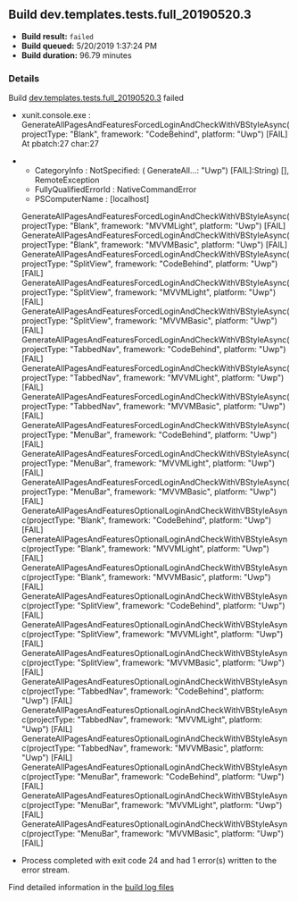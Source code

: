 ## Build dev.templates.tests.full_20190520.3
- **Build result:** `failed`
- **Build queued:** 5/20/2019 1:37:24 PM
- **Build duration:** 96.79 minutes
### Details
Build [dev.templates.tests.full_20190520.3](https://winappstudio.visualstudio.com/web/build.aspx?pcguid=a4ef43be-68ce-4195-a619-079b4d9834c2&builduri=vstfs%3a%2f%2f%2fBuild%2fBuild%2f28013) failed

+ xunit.console.exe :     GenerateAllPagesAndFeaturesForcedLoginAndCheckWithVBStyleAsync(projectType: "Blank", 
framework: "CodeBehind", platform: "Uwp") [FAIL]
At pbatch:27 char:27
+ 
    + CategoryInfo          : NotSpecified: (    GenerateAll...: "Uwp") [FAIL]:String) [], RemoteException
    + FullyQualifiedErrorId : NativeCommandError
    + PSComputerName        : [localhost]
 
    GenerateAllPagesAndFeaturesForcedLoginAndCheckWithVBStyleAsync(projectType: "Blank", framework: "MVVMLight", 
platform: "Uwp") [FAIL]
    GenerateAllPagesAndFeaturesForcedLoginAndCheckWithVBStyleAsync(projectType: "Blank", framework: "MVVMBasic", 
platform: "Uwp") [FAIL]
    GenerateAllPagesAndFeaturesForcedLoginAndCheckWithVBStyleAsync(projectType: "SplitView", framework: "CodeBehind", 
platform: "Uwp") [FAIL]
    GenerateAllPagesAndFeaturesForcedLoginAndCheckWithVBStyleAsync(projectType: "SplitView", framework: "MVVMLight", 
platform: "Uwp") [FAIL]
    GenerateAllPagesAndFeaturesForcedLoginAndCheckWithVBStyleAsync(projectType: "SplitView", framework: "MVVMBasic", 
platform: "Uwp") [FAIL]
    GenerateAllPagesAndFeaturesForcedLoginAndCheckWithVBStyleAsync(projectType: "TabbedNav", framework: "CodeBehind", 
platform: "Uwp") [FAIL]
    GenerateAllPagesAndFeaturesForcedLoginAndCheckWithVBStyleAsync(projectType: "TabbedNav", framework: "MVVMLight", 
platform: "Uwp") [FAIL]
    GenerateAllPagesAndFeaturesForcedLoginAndCheckWithVBStyleAsync(projectType: "TabbedNav", framework: "MVVMBasic", 
platform: "Uwp") [FAIL]
    GenerateAllPagesAndFeaturesForcedLoginAndCheckWithVBStyleAsync(projectType: "MenuBar", framework: "CodeBehind", 
platform: "Uwp") [FAIL]
    GenerateAllPagesAndFeaturesForcedLoginAndCheckWithVBStyleAsync(projectType: "MenuBar", framework: "MVVMLight", 
platform: "Uwp") [FAIL]
    GenerateAllPagesAndFeaturesForcedLoginAndCheckWithVBStyleAsync(projectType: "MenuBar", framework: "MVVMBasic", 
platform: "Uwp") [FAIL]
    GenerateAllPagesAndFeaturesOptionalLoginAndCheckWithVBStyleAsync(projectType: "Blank", framework: "CodeBehind", 
platform: "Uwp") [FAIL]
    GenerateAllPagesAndFeaturesOptionalLoginAndCheckWithVBStyleAsync(projectType: "Blank", framework: "MVVMLight", 
platform: "Uwp") [FAIL]
    GenerateAllPagesAndFeaturesOptionalLoginAndCheckWithVBStyleAsync(projectType: "Blank", framework: "MVVMBasic", 
platform: "Uwp") [FAIL]
    GenerateAllPagesAndFeaturesOptionalLoginAndCheckWithVBStyleAsync(projectType: "SplitView", framework: 
"CodeBehind", platform: "Uwp") [FAIL]
    GenerateAllPagesAndFeaturesOptionalLoginAndCheckWithVBStyleAsync(projectType: "SplitView", framework: "MVVMLight", 
platform: "Uwp") [FAIL]
    GenerateAllPagesAndFeaturesOptionalLoginAndCheckWithVBStyleAsync(projectType: "SplitView", framework: "MVVMBasic", 
platform: "Uwp") [FAIL]
    GenerateAllPagesAndFeaturesOptionalLoginAndCheckWithVBStyleAsync(projectType: "TabbedNav", framework: 
"CodeBehind", platform: "Uwp") [FAIL]
    GenerateAllPagesAndFeaturesOptionalLoginAndCheckWithVBStyleAsync(projectType: "TabbedNav", framework: "MVVMLight", 
platform: "Uwp") [FAIL]
    GenerateAllPagesAndFeaturesOptionalLoginAndCheckWithVBStyleAsync(projectType: "TabbedNav", framework: "MVVMBasic", 
platform: "Uwp") [FAIL]
    GenerateAllPagesAndFeaturesOptionalLoginAndCheckWithVBStyleAsync(projectType: "MenuBar", framework: "CodeBehind", 
platform: "Uwp") [FAIL]
    GenerateAllPagesAndFeaturesOptionalLoginAndCheckWithVBStyleAsync(projectType: "MenuBar", framework: "MVVMLight", 
platform: "Uwp") [FAIL]
    GenerateAllPagesAndFeaturesOptionalLoginAndCheckWithVBStyleAsync(projectType: "MenuBar", framework: "MVVMBasic", 
platform: "Uwp") [FAIL]

+ Process completed with exit code 24 and had 1 error(s) written to the error stream.

Find detailed information in the [build log files](https://uwpctdiags.blob.core.windows.net/buildlogs/dev.templates.tests.full_20190520.3_logs.zip)
